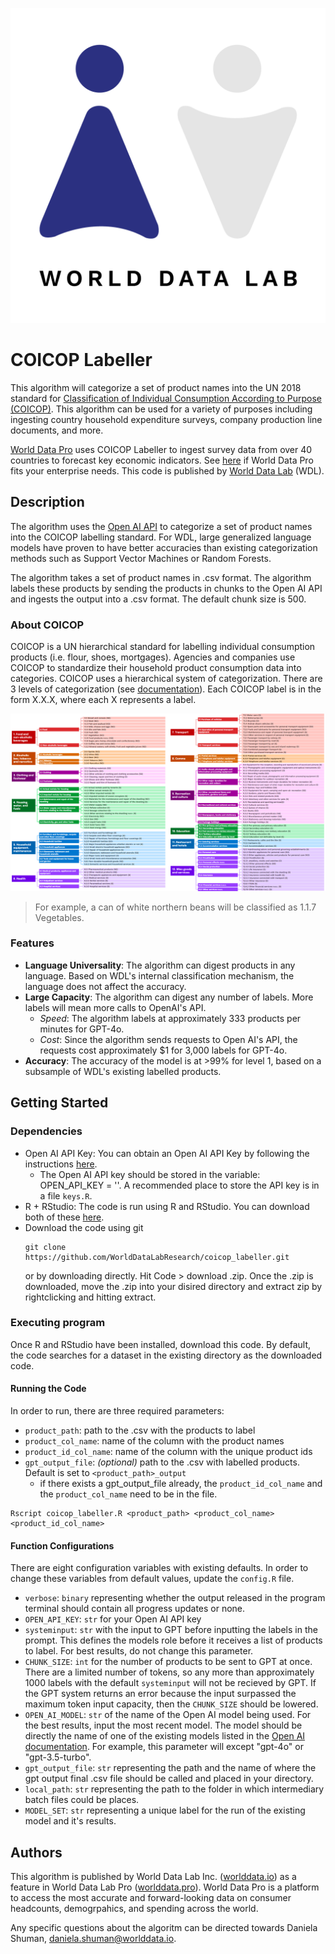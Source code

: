 ![wdl](images/wdl_square_logo.png)

# COICOP Labeller
This algorithm will categorize a set of product names into the UN 2018 standard for [Classification of Individual Consumption According to Purpose (COICOP)](https://unstats.un.org/unsd/classifications/Econ/Download/COICOP_2018_draft_publication.pdf). This algorithm can be used for a variety of purposes including ingesting country household expenditure surveys, company production line documents, and more. 

[World Data Pro](worlddata.pro) uses COICOP Labeller to ingest survey data from over 40 countries to forecast key economic indicators. See [here](worlddata.pro) if World Data Pro fits your enterprise needs. This code is published by [World Data Lab](worlddata.io) (WDL). 

## Description
The algorithm uses the [Open AI API](https://platform.openai.com/docs/overview) to categorize a set of product names into the COICOP labelling standard. For WDL, large generalized language models have proven to have better accuracies than existing categorization methods such as Support Vector Machines or Random Forests. 

The algorithm takes a set of product names in .csv format. The algorithm labels these products by sending the products in chunks to the Open AI API and ingests the output into a .csv format. The default chunk size is 500. 

### About COICOP
COICOP is a UN hierarchical standard for labelling individual consumption products (i.e. flour, shoes, mortgages). Agencies and companies use COICOP to standardize their household product consumption data into categories. 
COICOP uses a hierarchical system of categorization. There are 3 levels of categorization (see [documentation](https://unstats.un.org/unsd/classifications/Econ/Download/COICOP_2018_draft_publication.pdf)). Each COICOP label is in the form X.X.X, where each X represents a label. 

![wdl](images/coicop_tree.png)

> For example, a can of white northern beans will be classified as 1.1.7 Vegetables.  

### Features
- **Language Universality**: The algorithm can digest products in any language. Based on WDL's internal classification mechanism, the language does not affect the accuracy. 
- **Large Capacity**: The algorithm can digest any number of labels. More labels will mean more calls to OpenAI's API. 
    - *Speed*: The algorithm labels at approximately 333 products per minutes for GPT-4o. 
    - *Cost*: Since the algorithm sends requests to Open AI's API, the requests cost approximately $1 for 3,000 labels for GPT-4o. 
- **Accuracy**: The accuracy of the model is at >99% for level 1, based on a subsample of WDL's existing labelled products. 

## Getting Started

### Dependencies

- Open AI API Key: You can obtain an Open AI API Key by following the instructions [here](https://platform.openai.com/docs/overview). 
  - The Open AI API key should be stored in the variable: OPEN_API_KEY = ''. A recommended place to store the API key is in a file `keys.R`. 
- R + RStudio: The code is run using R and RStudio. You can download both of these [here](https://posit.co/download/rstudio-desktop/). 
- Download the code using git
    ```
    git clone https://github.com/WorldDataLabResearch/coicop_labeller.git
    ```
    or by downloading directly. Hit Code > download .zip. Once the .zip is downloaded, move the .zip into your disired directory and extract zip by rightclicking and hitting extract. 

### Executing program

Once R and RStudio have been installed, download this code. By default, the code searches for a dataset in the existing directory as the downloaded code. 

#### Running the Code

In order to run, there are three required parameters: 
- `product_path`: path to the .csv with the products to label
- `product_col_name`: name of the column with the product names
- `product_id_col_name`: name of the column with the unique product ids
- `gpt_output_file`: *(optional)* path to the .csv with labelled products. Default is set to `<product_path>_output`
    - if there exists a gpt_output_file already, the `product_id_col_name` and the `product_col_name` need to be in the file. 

```
Rscript coicop_labeller.R <product_path> <product_col_name> <product_id_col_name>
```

#### Function Configurations
There are eight configuration variables with existing defaults. In order to change these variables from default values, update the `config.R` file. 
- `verbose`: `binary` representing whether the output released in the program terminal should contain all progress updates or none. 
- `OPEN_API_KEY`: `str` for your Open AI API key 
-  `systeminput`: `str` with the input to GPT before inputting the labels in the prompt. This defines the models role before it receives a list of products to label. For best results, do not change this parameter. 
- `CHUNK_SIZE`: `int` for the number of products to be sent to GPT at once. There are a limited number of tokens, so any more than approximately 1000 labels with the default `systeminput` will not be recieved by GPT. If the GPT system returns an error because the input surpassed the maximum token input capacity, then the `CHUNK_SIZE` should be lowered. 
- `OPEN_AI_MODEL`: `str` of the name of the Open AI model being used. For the best results, input the most recent model. The model should be directly the name of one of the existing models listed in the [Open AI documentation](https://platform.openai.com/docs/models/). For example, this parameter will except "gpt-4o" or "gpt-3.5-turbo". 
- `gpt_output_file`: `str` representing the path and the name of where the gpt output final .csv file should be called and placed in your directory. 
- `local_path`: `str` representing the path to the folder in which intermediary batch files could be places. 
- `MODEL_SET`: `str` representing a unique label for the run of the existing model and it's results. 

## Authors
This algorithm is published by World Data Lab Inc. ([worlddata.io](https://worlddata.io/)) as a feature in World Data Lab Pro ([worlddata.pro](https://worlddata.pro/)). World Data Pro is a platform to access the most accurate and forward-looking data on consumer headcounts, demogrpahics, and spending across the world. 

Any specific questions about the algoritm can be directed towards Daniela Shuman, daniela.shuman@worlddata.io. 
